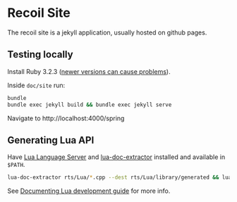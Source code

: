 # Recoil Site

The recoil site is a jekyll application, usually hosted on github pages.

## Testing locally

Install Ruby 3.2.3 ([newer versions can cause problems](https://stackoverflow.com/a/77896791/317135)).

Inside `doc/site` run:

```bash
bundle
bundle exec jekyll build && bundle exec jekyll serve
```

Navigate to http://localhost:4000/spring

## Generating Lua API

Have [Lua Language Server](https://luals.github.io/) and [lua-doc-extractor](https://github.com/rhys-vdw/lua-doc-extractor) installed and available in `$PATH`.

```bash
lua-doc-extractor rts/Lua/*.cpp --dest rts/Lua/library/generated && lua-language-server --doc rts/Lua/library --doc_out_path doc/site/_data
```

See [Documenting Lua development guide](development/documenting-lua.markdown) for more info.